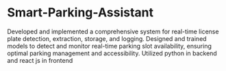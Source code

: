 # Smart-Parking-Assistant
Developed and implemented a comprehensive system for real-time license plate detection, extraction, storage, and logging. Designed and trained models to detect and monitor real-time parking slot availability, ensuring optimal parking management and accessibility. Utilized python in backend and react js in frontend 

